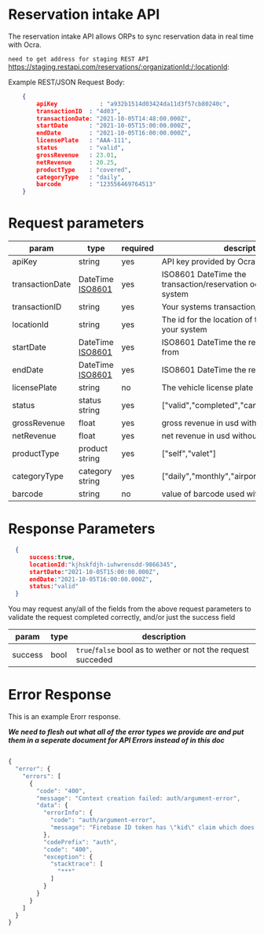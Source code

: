 # Reservation intake API

The reservation intake API allows ORPs to sync reservation data in real time with Ocra. 

`need to get address for staging REST API`
https://staging.restapi.com/reservations/:organizationId:/:locationId:


Example REST/JSON Request Body: 

```JSON
    {
        apiKey            : "a932b1514d03424da11d3f57cb80240c",
        transactionID  : "4d03",
        transactionDate: "2021-10-05T14:48:00.000Z",
        startDate      : "2021-10-05T15:00:00.000Z", 
        endDate        : "2021-10-05T16:00:00.000Z",
        licensePlate   : "AAA-111",
        status         : "valid",
        grossRevenue   : 23.01,
        netRevenue     : 20.25,
        productType    : "covered",
        categoryType   : "daily",
        barcode        : "123556469764513"
    }
```


# Request parameters

|param          |type           |required|description|
|-----          |----           |--------|-----------|
|apiKey         |string         |yes     | API key provided by Ocra|
|transactionDate|DateTime [ISO8601](https://developer.mozilla.org/en-US/docs/Web/JavaScript/Reference/Global_Objects/Date/toISOString)|yes     | ISO8601 DateTime the transaction/reservation occurred in your system|
|transactionID  |string         |yes     | Your systems transaction/reservation ID|
|locationId     |string         |yes     | The id for the location of the lot or location in your system|
|startDate      |DateTime [ISO8601](https://developer.mozilla.org/en-US/docs/Web/JavaScript/Reference/Global_Objects/Date/toISOString)|yes     | ISO8601 DateTime the reservation starts from|
|endDate        |DateTime [ISO8601](https://developer.mozilla.org/en-US/docs/Web/JavaScript/Reference/Global_Objects/Date/toISOString)|yes     | ISO8601 DateTime the reservation ends|
|licensePlate   |string         |no      | The vehicle license plate|
|status         |status string  |yes     | ["valid","completed","cancelled","refunded"]|
|grossRevenue   |float     |yes     | gross revenue in usd without currency mark|
|netRevenue     |float     |yes     | net revenue in usd without currency mark|
|productType    |product string |yes     | ["self","valet"]|
|categoryType   |category string|yes     | ["daily","monthly","airport"]|
|barcode        |string         |no      | value of barcode used with reservation|

# Response Parameters

```JSON
  {
      success:true,
      locationId:"kjhskfdjh-iuhwrensdd-9866345",
      startDate:"2021-10-05T15:00:00.000Z",
      endDate:"2021-10-05T16:00:00.000Z",
      status:"valid"
  }

```

You may request any/all of the fields from the above request parameters to validate the request completed correctly, and/or just the success field

|param          |type           |description|
|-----          |----           |-----------|
|success        |bool           |`true`/`false` bool as to wether or not the request succeded|

# Error Response

This is an example Erorr response. 

***We need to flesh out what all of the error types we provide are and put them in a seperate document for API Errors instead of in this doc***

```js

{
  "error": {
    "errors": [
      {
        "code": "400",
        "message": "Context creation failed: auth/argument-error",
        "data": {
          "errorInfo": {
            "code": "auth/argument-error",
            "message": "Firebase ID token has \"kid\" claim which does not correspond to a known public key. Most likely the ID token is expired, so get a fresh token from your client app and try again."
          },
          "codePrefix": "auth",
          "code": "400",
          "exception": {
            "stacktrace": [
              "***"
            ]
          }
        }
      }
    ]
  }
}

```